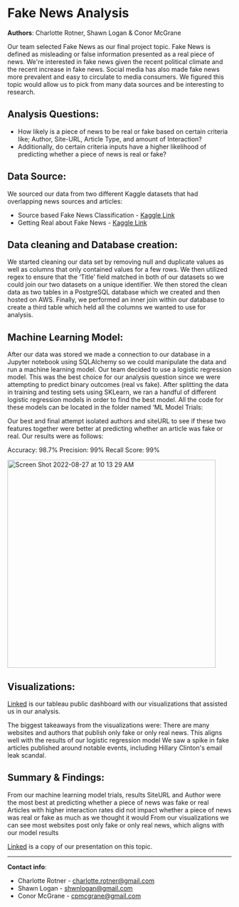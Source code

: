 # Fake News Analysis

**Authors**: Charlotte Rotner, Shawn Logan & Conor McGrane

Our team selected Fake News as our final project topic. Fake News is defined as misleading or false information presented as a real piece of news. We're interested in fake news given the recent political climate and the recent increase in fake news. Social media has also made fake news more prevalent and easy to circulate to media consumers. We figured this topic would allow us to pick from many data sources and be interesting to research.

## Analysis Questions:
- How likely is a piece of news to be real or fake based on certain criteria like; Author, Site-URL, Article Type, and amount of Interaction?
- Additionally, do certain criteria inputs have a higher likelihood of predicting whether a piece of news is real or fake?

## Data Source:
We sourced our data from two different Kaggle datasets that had overlapping news sources and articles: 
- Source based Fake News Classification - [Kaggle Link](https://www.kaggle.com/datasets/ruchi798/source-based-news-classification)
- Getting Real about Fake News - [Kaggle Link](https://www.kaggle.com/datasets/mrisdal/fake-news)

## Data cleaning and Database creation:
We started cleaning our data set by removing null and duplicate values as well as columns that only contained values for a few rows. We then utilized regex to ensure that the ‘Title’ field matched in both of our datasets so we could join our two datasets on a unique identifier. We then stored the clean data as two tables in a PostgreSQL database which we created and then hosted on AWS.  Finally, we performed an inner join within our database to create a third table which held all the columns we wanted to use for analysis.

## Machine Learning Model:
After our data was stored we made a connection to our database in a Jupyter notebook using SQLAlchemy so we could manipulate the data and run a machine learning model. Our team decided to use a logistic regression model. This was the best choice for our analysis question since we were attempting to predict binary outcomes (real vs fake). After splitting the data in training and testing sets using SKLearn, we ran a handful of different logistic regression models in order to find the best model. All the code for these models can be located in the folder named ‘ML Model Trials: 

Our best and final attempt isolated authors and siteURL to see if these two features together were better at predicting whether an article was fake or real. Our results were as follows:

Accuracy: 98.7%
Precision: 99%
Recall Score: 99%


<img width="468" alt="Screen Shot 2022-08-27 at 10 13 29 AM" src="https://user-images.githubusercontent.com/101530568/187795957-71088ee6-5c6e-410a-a29a-ea0be08e9111.png">


## Visualizations:
[Linked](https://public.tableau.com/app/profile/shawn.logan/viz/FakeNewsAnalysis_16612918093080/Dashboard?publish=yes) is our tableau public dashboard with our visualizations that assisted us in our analysis. 

The biggest takeaways from the visualizations were: 
There are many websites and authors that publish only fake or only real news. This aligns well with the results of our logistic regression model
We saw a spike in fake articles published around notable events, including Hillary Clinton's email leak scandal. 

## Summary & Findings:
From our machine learning model trials,  results SiteURL and Author were the most best at predicting whether a piece of news was fake or real
Articles with higher interaction rates did not impact whether a piece of news was real or fake as much as we thought it would
From our visualizations we can see most websites post only fake or only real news, which aligns with our model results 


[Linked](https://docs.google.com/presentation/d/1C-SpljqtHocNVAvVnMCvNH84UrqSevyDyfe8DZpWEDE/edit) is a copy of our presentation on this topic.

---
**Contact info**: 

- Charlotte Rotner - charlotte.rotner@gmail.com 
- Shawn Logan - shwnlogan@gmail.com 
- Conor McGrane - cpmcgrane@gmail.com 

